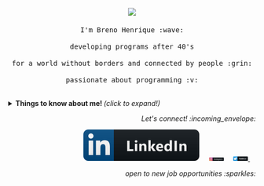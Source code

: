 <p align="center">
  <img src="https://media.giphy.com/media/MeJgB3yMMwIaHmKD4z/giphy.gif" width="30%">
  <br><br>
  <samp>
    I'm Breno Henrique :wave:
    <br><br>
    developing programs after 40's
    <br><br>
    for a world without borders and connected by people :grin:
    <br><br>
    passionate about programming :v:
  </samp>
</p>
<br>

<details>
  <summary> <b> Things to know about me! </b> <i>(click to expand!)</i> </summary>
  
  <br>
  
  [![Github Stats By Anurag](https://github-readme-stats.vercel.app/api?username=bhclira&show_icons=true&title_color=fff&icon_color=79ff97&text_color=9f9f9f&bg_color=151515)](https://github.com/anuraghazra/github-readme-stats)

---
  
### - Languages and Tools...

<p align="left">

  <!-- For more icons please follow  https://github.com/MikeCodesDotNET/ColoredBadges -->

  <img src="https://github.com/bhclira/bhclira/blob/main/python.png" alt="python" style="vertical-align:top; margin:4px">
  <img src="https://github.com/bhclira/bhclira/blob/main/js.png" alt="js" style="vertical-align:top; margin:4px">
  <img src="https://github.com/bhclira/bhclira/blob/main/java.png?raw=true" alt="java" style="vertical-align:top; margin:4px">
  <img src="https://github.com/bhclira/bhclira/blob/main/visualstudio_code.svg" alt="vscode" style="vertical-align:top; margin:4px">
  
</p>

### - I'm currently...

- Improving my Python, and GIT skills.
- Learning to develop back-end-apps.
- Learning Django and MongoDB.
- Adding databases to my skill set.
- Like to study IA content

---

</details>

<p align="right"> 
  <i> Let's connect! :incoming_envelope: </i>
</p>

<p align="right">
  <a href="https://www.linkedin.com/in/breno-henrique-castro-lira-5637aa214/"><img src="https://github.com/bhclira/bhclira/blob/main/linkedin.svg" alt="LinkedIn"></a> &nbsp; &nbsp;
  <a href="https://www.instagram.com/brenoman"><img src="https://github.com/bhclira/bhclira/blob/main/instagram.svg" width="30px" alt="Instagram"></a> &nbsp; &nbsp;
  <a href="https://twitter.com/Brenoman1"><img src="https://github.com/bhclira/bhclira/blob/main/twitter.svg" width="30px" alt="Twitter">     </a> &nbsp; &nbsp;
</p>

<p align="right">
  <i> open to new job opportunities :sparkles: </i>
</p>

<br>
